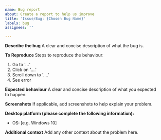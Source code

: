 ```yaml
---
name: Bug report
about: Create a report to help us improve
title: 'Issue/Bug: {Chosen Bug Name}'
labels: bug
assignees: ''

---
```


**Describe the bug**
A clear and concise description of what the bug is.

**To Reproduce**
Steps to reproduce the behaviour:
1. Go to '...'
2. Click on '....'
3. Scroll down to '....'
4. See error

**Expected behaviour**
A clear and concise description of what you expected to happen.

**Screenshots**
If applicable, add screenshots to help explain your problem.

**Desktop platform (please complete the following information):**
 - OS: [e.g. Windows 10]

**Additional context**
Add any other context about the problem here.
